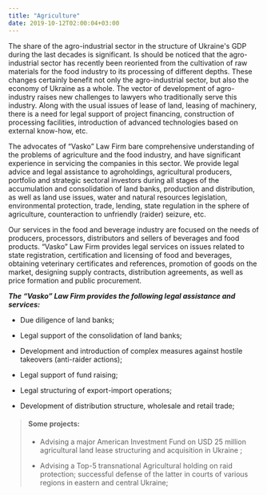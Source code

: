 ```yaml
---
title: "Agriculture"
date: 2019-10-12T02:00:04+03:00
---
```


The share of the agro-industrial sector in the structure of Ukraine's GDP during the last decades is significant. Is should be noticed that the agro-industrial sector has recently been reoriented from the cultivation of raw materials for the food industry to its processing of different depths. These changes certainly benefit not only the agro-industrial sector, but also the economy of Ukraine as a whole. The vector of development of agro-industry raises new challenges to lawyers who traditionally serve this industry. Along with the usual issues of lease of land, leasing of machinery, there is a need for legal support of project financing, construction of processing facilities, introduction of advanced technologies based on external know-how, etc.

The advocates of “Vasko” Law Firm bare comprehensive understanding of the problems of agriculture and the food industry, and have significant experience in servicing the companies in this sector. We provide legal advice and legal assistance to agroholdings, agricultural producers, portfolio and strategic sectoral investors during all stages of the accumulation and consolidation of land banks, production and distribution, as well as land use issues, water and natural resources legislation, environmental protection, trade, lending, state regulation in the sphere of agriculture, counteraction to unfriendly (raider) seizure, etc.

Our services in the food and beverage industry are focused on the needs of producers, processors, distributors and sellers of beverages and food products. “Vasko” Law Firm provides legal services on issues related to state registration, certification and licensing of food and beverages, obtaining veterinary certificates and references, promotion of goods on the market, designing supply contracts, distribution agreements, as well as price formation and public procurement.

***The “Vasko” Law Firm provides the following legal assistance and services:***

- Due diligence of land banks;

- Legal support of the consolidation of land banks;

- Development and introduction of complex measures against hostile takeovers (anti-raider actions);

- Legal support of fund raising;

- Legal structuring of export-import operations;

- Development of distribution structure, wholesale and retail trade;

> #### Some projects:
>
> - Advising a major American Investment Fund on USD 25 million agricultural land lease structuring and acquisition in Ukraine ;
>
> - Advising a Top-5 transnational Agricultural holding on raid protection; successful defense of the latter in courts of various regions in eastern and central Ukraine;
